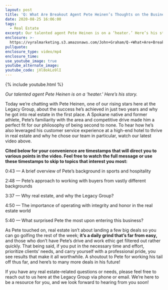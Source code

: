 ```yaml
---
layout: post
title: 'Q: What Are Breakout Agent Pete Heinen’s Thoughts on the Business?'
date: 2020-08-25 16:06:00
tags:
  - Real Estate
excerpt: Our talented agent Pete Heinen is on a ‘heater.’ Here’s his story.
enclosure: >-
  https://vyralmarketing.s3.amazonaws.com/John+Graham/Q-+What+Are+Breakout+Agent+Pete+Heinens+Thoughts+on+the+Business_.mp4
pullquote:
enclosure_type: video/mp4
enclosure_time:
use_youtube_image: true
youtube_alternate_image:
youtube_code: jXl8okLo9lI
---
```


{% include youtube.html %}

*Our talented agent Pete Heinen is on a ‘heater.’ Here’s his story.*

Today we’re chatting with Pete Heinen, one of our rising stars here at the Legacy Group, about the success he’s achieved in just two years and why he got into real estate in the first place. A Spokane native and former athlete, Pete’s familiarity with the area and competitive drive made him a perfect fit for our philosophy of being second to none. To hear how he’s also leveraged his customer service experience at a high-end hotel to thrive in real estate and why he chose our team in particular, watch our latest video above.&nbsp;

**Cited below for your convenience are timestamps that will direct you to various points in the video. Feel free to watch the full message or use these timestamps to skip to topics that interest you most:&nbsp;**

0:43 — A brief overview of Pete’s background in sports and hospitality

2:48 — Pete’s approach to working with buyers from vastly different backgrounds

3:37 — Why real estate, and why the Legacy Group?&nbsp;

4:50 — The importance of operating with integrity and honor in the real estate world&nbsp;

5:40 — What surprised Pete the most upon entering this business?&nbsp;

As Pete touched on, real estate isn’t about landing a few big deals so you can go golfing the rest of the week; **it’s a daily grind that’s far from easy,** and those who don’t have Pete’s drive and work ethic get filtered out rather quickly. That being said, if you put in the necessary time and effort, prioritize clients’ needs, and carry yourself with a professional pride, you see results that make it all worthwhile. A shoutout to Pete for working his tail off thus far, and here’s to many more deals in his future\!&nbsp;

If you have any real estate-related questions or needs, please feel free to reach out to us here at the Legacy Group via phone or email. We’re here to be a resource for you, and we look forward to hearing from you soon\!&nbsp;